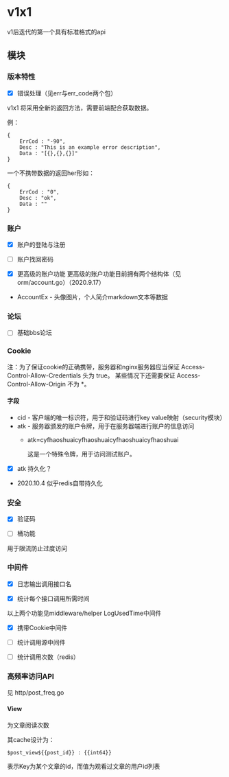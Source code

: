 # v1x1
v1后迭代的第一个具有标准格式的api

## 模块

### 版本特性
- [x] 错误处理（见err与err_code两个包）

v1x1 将采用全新的返回方法，需要前端配合获取数据。

例：
```
{
    ErrCod : "-90",
    Desc : "This is an example error description",
    Data : "[{},{},{}]"
}
```
一个不携带数据的返回her形如：
```
{
    ErrCod : "0",
    Desc : "ok",
    Data : ""
}
```

### 账户
- [x] 账户的登陆与注册
- [ ] 账户找回密码

- [x] 更高级的账户功能
更高级的账户功能目前拥有两个结构体（见 orm/account.go）（2020.9.17）
* AccountEx - 头像图片，个人简介markdown文本等数据

### 论坛
- [ ] 基础bbs论坛

### Cookie
注：为了保证cookie的正确携带，服务器和nginx服务器应当保证 Access-Control-Allow-Credentials 头为 true。
某些情况下还需要保证 Access-Control-Allow-Origin 不为 *。
#### 字段
* cid - 客户端的唯一标识符，用于和验证码进行key value映射（security模块）
* atk - 服务器颁发的账户令牌，用于在服务器端进行账户的信息访问
    * atk=cyfhaoshuaicyfhaoshuaicyfhaoshuaicyfhaoshuai
   
        这是一个特殊令牌，用于访问测试账户。

- [x] atk 持久化？
* 2020.10.4 似乎redis自带持久化

### 安全
- [x] 验证码

- [ ] 桶功能

用于限流防止过度访问

### 中间件
- [x] 日志输出调用接口名

- [x] 统计每个接口调用所需时间

以上两个功能见middleware/helper LogUsedTime中间件

- [x] 携带Cookie中间件

- [ ] 统计调用源中间件 

- [ ] 统计调用次数（redis）

### 高频率访问API

见 http/post_freq.go

#### View
为文章阅读次数

其cache设计为：
```golang
$post_view${{post_id}} : {{int64}}
```

表示Key为某个文章的id，而值为观看过文章的用户id列表
